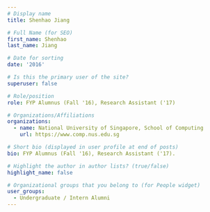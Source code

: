 ```yaml
---
# Display name
title: Shenhao Jiang

# Full Name (for SEO) 
first_name: Shenhao
last_name: Jiang

# Date for sorting
date: '2016'

# Is this the primary user of the site?
superuser: false

# Role/position
role: FYP Alumnus (Fall '16), Research Assistant ('17)

# Organizations/Affiliations
organizations:
  - name: National University of Singapore, School of Computing
    url: https://www.comp.nus.edu.sg

# Short bio (displayed in user profile at end of posts)
bio: FYP Alumnus (Fall '16), Research Assistant ('17). 

# Highlight the author in author lists? (true/false)
highlight_name: false

# Organizational groups that you belong to (for People widget)
user_groups:
  - Undergraduate / Intern Alumni
---
```

